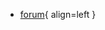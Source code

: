 

<div class="grid cards" markdown>

- [forum](https://www.linuxquestions.org/questions/slarm64-132/irradium-based-on-crux-linux-riscv64-aarch64-4175730357/){ align=left }

</div>
